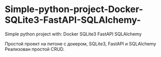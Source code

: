 # Simple-python-project-Docker-SQLite3-FastAPI-SQLAlchemy-
Simple python project with: Docker SQLite3 FastAPI SQLAlchemy 

Простой проект на питоне с докером, SQLite3, FastAPI и SQLAlchemy
Реализован простой CRUD.
